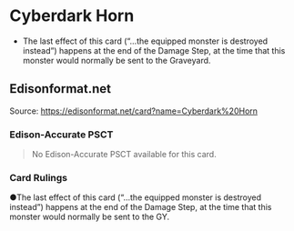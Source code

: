 # Cyberdark Horn

*   The last effect of this card (“…the equipped monster is destroyed instead”) happens at the end of the Damage Step, at the time that this monster would normally be sent to the Graveyard.

## Edisonformat.net

Source: https://edisonformat.net/card?name=Cyberdark%20Horn

### Edison-Accurate PSCT

> No Edison-Accurate PSCT available for this card.

### Card Rulings

●The last effect of this card (“…the equipped monster is destroyed instead”) happens at the end of the Damage Step, at the time that this monster would normally be sent to the GY.
            